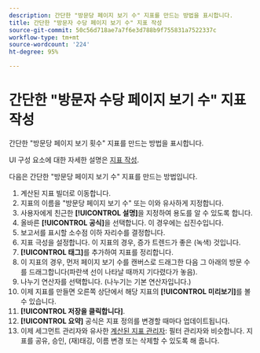 ```yaml
---
description: 간단한 "방문당 페이지 보기 수" 지표를 만드는 방법을 표시합니다.
title: 간단한 "방문자 수당 페이지 보기 수" 지표 작성
source-git-commit: 50c56d718ae7a7f6e3d788b9f755831a7522337c
workflow-type: tm+mt
source-wordcount: '224'
ht-degree: 95%

---
```


# 간단한 &quot;방문자 수당 페이지 보기 수&quot; 지표 작성

간단한 &quot;방문당 페이지 보기 횟수&quot; 지표를 만드는 방법을 표시합니다.

UI 구성 요소에 대한 자세한 설명은 [지표 작성](/help/components/calc-metrics/cm-workflow/cm-build-metrics.md).

다음은 간단한 &quot;방문당 페이지 보기 수&quot; 지표를 만드는 방법입니다.

1. 계산된 지표 빌더로 이동합니다.
1. 지표의 이름을 &quot;방문당 페이지 보기 수&quot; 또는 이와 유사하게 지정합니다.
1. 사용자에게 친근한 **[!UICONTROL 설명]**&#x200B;을 지정하여 용도를 알 수 있도록 합니다.
1. 올바른 **[!UICONTROL 공식]**&#x200B;을 선택합니다. 이 경우에는 십진수입니다.
1. 보고서를 표시할 소수점 이하 자리수를 결정합니다.
1. 지표 극성을 설정합니다. 이 지표의 경우, 증가 트렌드가 좋은 (녹색) 것입니다.
1. **[!UICONTROL 태그]**&#x200B;를 추가하여 지표를 정리합니다.
1. 이 지표의 경우, 먼저 페이지 보기 수를 캔버스로 드래그한 다음 그 아래의 방문 수를 드래그합니다(파란색 선이 나타날 때까지 기다렸다가 놓음).
1. 나누기 연산자를 선택합니다. (나누기는 기본 연산자입니다.)
1. 이제 지표를 만들면 오른쪽 상단에서 해당 지표의 **[!UICONTROL 미리보기]**&#x200B;를 볼 수 있습니다.
1. **[!UICONTROL 저장을 클릭합니다]**.
1. **[!UICONTROL 요약]** 공식은 지표 정의를 변경할 때마다 업데이트됩니다.
1. 이제 세그먼트 관리자와 유사한 [계산된 지표 관리자](/help/components/calc-metrics/cm-workflow/cm-manager.md): 필터 관리자와 비슷합니다. 지표를 공유, 승인, (재)태깅, 이름 변경 또는 삭제할 수 있도록 해 줍니다.

